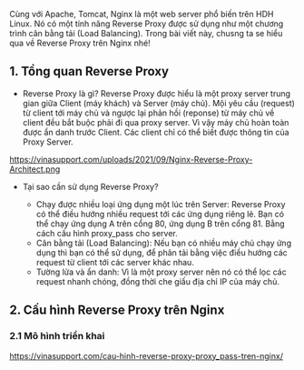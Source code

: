 Cùng với Apache, Tomcat, Nginx là một web server phổ biến trên HDH Linux. Nó có một tính năng Reverse Proxy được sử dụng như một chương trình cân bằng tải (Load Balancing). Trong bài viết này, chusng ta se hiểu qua về Reverse Proxy trên Nginx nhé!

## <a name="1" >1. Tổng quan Reverse Proxy</a>

- Reverse Proxy là gì?
Reverse Proxy được hiểu là một proxy server trung gian giữa Client (máy khách) và Server (máy chủ). Mội yêu cầu (request) từ client tới máy chủ và ngược lại phản hồi (reponse) từ máy chủ về client đều bắt buộc phải đi qua proxy server. Vì vậy máy chủ hoàn toàn được ẩn danh trước Client. Các client chỉ có thể biết được thông tin của Proxy Server.

https://vinasupport.com/uploads/2021/09/Nginx-Reverse-Proxy-Architect.png

- Tại sao cần sử dụng Reverse Proxy?
  
   + Chạy được nhiều loại ứng dụng một lúc trên Server: Reverse Proxy có thể điều hướng nhiều request tới các ứng dụng riêng lẻ. Bạn có thể chạy ứng dụng A trên cổng 80, ứng dụng B trên cổng 81. Bằng cách cấu hình proxy_pass cho server.
   + Cân bằng tải (Load Balancing): Nếu bạn có nhiều máy chủ chạy ứng dụng thì bạn có thể sử dụng, để phân tải bằng việc điều hướng các request từ client tới các server khác nhau.
   + Tường lửa và ẩn danh: Vì là một proxy server nên nó có thể lọc các request nhanh chóng, đồng thời che giấu địa chỉ IP của máy chủ.

## <a name="2" >2. Cấu hình Reverse Proxy trên Nginx</a>
### <a name="2.1" >2.1 Mô hình triển khai</a>



https://vinasupport.com/cau-hinh-reverse-proxy-proxy_pass-tren-nginx/